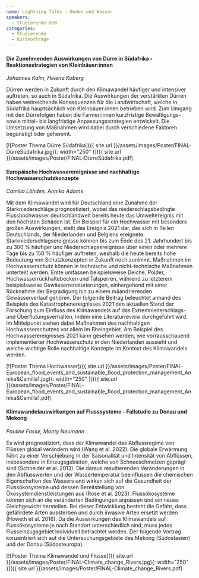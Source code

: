 ```yaml
---
name: Lightning Talks - Boden und Wasser
speakers:
  - Studierende UGM
categories:
  - Studierende
  - Kurzvorträge
---
```


#### Die Zunehmenden Auswirkungen von Dürre in Südafrika - Reaktionsstrategien von Kleinbäuer:innen
*Johannes Kalm, Helena Koberg*

Dürren werden in Zukunft durch den Klimawandel häufiger und intensiver auftreten, so auch in Südafrika. Die Auswirkungen der verstärkten Dürren haben weitreichende Konsequenzen für die Landwirtschaft, welche in Südafrika hauptsächlich von Kleinbäuer:innen betrieben wird. Zum Umgang mit den Dürrefolgen haben die Farmer:innen kurzfristige Bewältigungs- sowie mittel- bis langfristige Anpassungsstrategien entwickelt. Die Umsetzung von Maßnahmen wird dabei durch verschiedene Faktoren begünstigt oder gehemmt. 


[![Poster Thema Dürre Südafrika]({{ site.url }}/assets/images/Poster/FINAL-DürreSüdafrika.jpg){: width="250" }]({{ site.url }}/assets/images/Poster/FINAL-DürreSüdafrika.pdf)


#### Europäische Hochwasserereignisse und nachhaltige Hochwasserschutzkonzepte
*Camilla Löhden, Annika Adams*

Mit dem Klimawandel wird für Deutschland eine Zunahme der Starkniederschläge prognostiziert, wobei das niederschlagsbedingte Flusshochwasser deutschlandweit bereits heute das Umweltereignis mit den höchsten Schäden ist. Ein Beispiel für ein Hochwasser mit besonders großen Auswirkungen, stellt das Ereignis 2021 dar, das sich in Teilen Deutschlands, der Niederlanden und Belgiens ereignete. Starkniederschlagsereignisse können bis zum Ende des 21. Jahrhundert bis zu 300 % häufiger und Niederschlagsereignisse über einen oder mehrere Tage bis zu 150 % häufiger auftreten, weshalb die heute bereits hohe Bedeutung von Schutzkonzepten in Zukunft noch zunimmt. Maßnahmen im Hochwasserschutz können in technische und nicht-technische Maßnahmen unterteilt werden. Erste umfassen beispielsweise Deiche, Polder, Hochwasserrückhaltebecken und Talsperren, während zu letzterem beispielsweise Gewässerrenaturierungen, einhergehend mit einer Rücknahme der Begradigung hin zu einem mäandrierenden Gewässerverlauf gehören. Der folgende Beitrag beleuchtet anhand des Beispiels des Katastrophenereignisses 2021 den aktuellen Stand der Forschung zum Einfluss des Klimawandels auf das Extremniederschlags- und Überflutungsverhalten, indem eine Literaturreview durchgeführt wird. Im Mittelpunkt stehen dabei Maßnahmen des nachhaltigen Hochwasserschutzes vor allem im Rheingebiet. Am Beispiel des Hochwasserereignisses 2021 kann gesehen werden, wie vorrausschauend implementierter Hochwasserschutz in den Niederlanden aussieht und welche wichtige Rolle nachhaltige Konzepte im Kontext des Klimawandels werden.


[![Poster Thema Hochwasser]({{ site.url }}/assets/images/Poster/FINAL-European_flood_events_and_sustainable_flood_protection_management_Annika&Camilla1.jpg){: width="250" }]({{ site.url }}/assets/images/Poster/FINAL-European_flood_events_and_sustainable_flood_protection_management_Annika&Camilla1.pdf)



#### Klimawandelauswirkungen auf Flusssysteme - Fallstudie zu Donau und Mekong
*Pauline Fasse, Monty Neumann*

Es wird prognostiziert, dass der Klimawandel das Abflussregime von Flüssen global verändern wird (Wang et al. 2022). Die globale Erwärmung führt zu einer Verschiebung in der Saisonalität und Intensität von Abflüssen, insbesondere in Einzugsgebieten, welche von Schneeschmelzen geprägt sind (Schneider et al. 2013). Die daraus resultierenden Veränderungen in den Abflusswerten und der Wassertemperatur beeinflussen die chemischen Eigenschaften des Wassers und wirken sich auf die Gesundheit der Flussökosysteme und dessen Bereitstellung von Ökosystemdienstleistungen aus (Rose et al. 2023). Flussökosysteme können sich an die veränderten Bedingungen anpassen und ein neues Gleichgewicht herstellen. Bei dieser Entwicklung besteht die Gefahr, dass gefährdete Arten aussterben und durch invasive Arten ersetzt werden (Howeth et al. 2016). Da die Auswirkungen des Klimawandels auf Flussökosysteme je nach Standort unterschiedlich sind, muss jedes Flusseinzugsgebiet individuell betrachtet werden. Der folgende Vortrag konzentriert sich auf die Untersuchungsgebiete des Mekong (Südostasien) und der Donau (Südosteuropa).

[![Poster Thema Klimawandel und Flüsse]({{ site.url }}/assets/images/Poster/FINAL-Climate_change_Rivers.jpg){: width="250" }]({{ site.url }}/assets/images/Poster/FINAL-Climate_change_Rivers.pdf)



